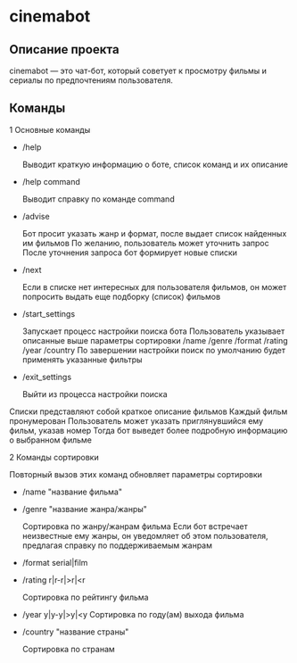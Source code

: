 # cinemabot
## Описание проекта
cinemabot — это чат-бот, который советует к просмотру фильмы и сериалы по предпочтениям пользователя.

## Команды
1 Основные команды
- /help

	Выводит краткую информацию о боте, список команд и их описание
	
- /help command

	Выводит справку по команде command

- /advise

	Бот просит указать жанр и формат, после выдает список найденных им фильмов
	По желанию, пользователь может уточнить запрос
	После уточнения запроса бот формирует новые списки

- /next

	Если в списке нет интересных для пользователя фильмов,
	он может попросить выдать еще подборку (список) фильмов

- /start_settings

	Запускает процесс настройки поиска бота
	Пользователь указывает описанные выше параметры сортировки
		/name
		/genre
		/format
		/rating
		/year
		/country
	По завершении настройки поиск по умолчанию будет применять указанные фильтры

- /exit_settings

	Выйти из процесса настройки поиска
	
Списки представляют собой краткое описание фильмов
Каждый фильм пронумерован
Пользователь может указать приглянувшийся ему фильм, указав номер
Тогда бот выведет более подробную информацию о выбранном фильме


2 Команды сортировки

Повторный вызов этих команд обновляет параметры сортировки

- /name "название фильма"

- /genre "название жанра/жанры"

	Сортировка по жанру/жанрам фильма
	Если бот встречает неизвестные ему жанры, он уведомляет об этом пользователя,
	предлагая справку по поддерживаемым жанрам

- /format serial|film

- /rating r|r-r|>r|<r

	Сортировка по рейтингу фильма

- /year y|y-y|>y|<y
	Сортировка по году(ам) выхода фильма

- /country "название страны"

	Сортировка по странам
